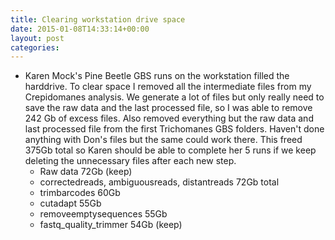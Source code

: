 ```yaml
---
title: Clearing workstation drive space
date: 2015-01-08T14:33:14+00:00
layout: post
categories:
---
```

  * Karen Mock's Pine Beetle GBS runs on the workstation filled the harddrive. To clear space I removed all the intermediate files from my Crepidomanes analysis. We generate a lot of files but only really need to save the raw data and the last processed file, so I was able to remove 242 Gb of excess files. Also removed everything but the raw data and last processed file from the first Trichomanes GBS folders. Haven't done anything with Don's files but the same could work there. This freed 375Gb total so Karen should be able to complete her 5 runs if we keep deleting the unnecessary files after each new step.
    * Raw data 72Gb (keep)
    * correctedreads, ambiguousreads, distantreads 72Gb total
    * trimbarcodes 60Gb
    * cutadapt 55Gb
    * removeemptysequences 55Gb
    * fastq\_quality\_trimmer 54Gb (keep)
